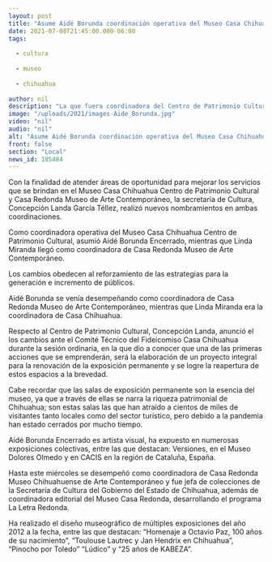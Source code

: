 ```yaml
---
layout: post
title: "Asume Aidé Borunda coordinación operativa del Museo Casa Chihuahua."
date: 2021-07-08T21:45:00.000-06:00
tags:
  
  - cultura
  
  - museo
  
  - chihuahua
  
author: nil
description: "La que fuera coordinadora del Centro de Patrimonio Cultural, Linda Miranda, fue nombrada coordinadora de Casa Redonda Museo de Arte Contemporáneo."
image: "/uploads/2021/images-Aide_Borunda.jpg"
video: "nil"
audio: "nil"
alt: "Asume Aidé Borunda coordinación operativa del Museo Casa Chihuahua."
front: false
section: "Local"
news_id: 185484
---
```


Con la finalidad de atender áreas de oportunidad para mejorar los servicios que se brindan en el Museo Casa Chihuahua Centro de Patrimonio Cultural y Casa Redonda Museo de Arte Contemporáneo, la secretaria de Cultura, Concepción Landa García Téllez, realizó nuevos nombramientos en ambas coordinaciones.

Como coordinadora operativa del Museo Casa Chihuahua Centro de Patrimonio Cultural, asumió Aidé Borunda Encerrado, mientras que Linda Miranda llegó como coordinadora de Casa Redonda Museo de Arte Contemporáneo.

Los cambios obedecen al reforzamiento de las estrategias para la generación e incremento de públicos.

Aidé Borunda se venía desempeñando como coordinadora de Casa Redonda Museo de Arte Contemporáneo, mientras que Linda Miranda era la coordinadora de Casa Chihuahua.

Respecto al Centro de Patrimonio Cultural, Concepción Landa, anunció el los cambios ante el Comité Técnico del Fideicomiso Casa Chihuahua durante la sesión ordinaria, en la que dio a conocer que una de las primeras acciones que se emprenderán, será la elaboración de un proyecto integral para la renovación de la exposición permanente y se logre la reapertura de estos espacios a la brevedad.

Cabe recordar que las salas de exposición permanente son la esencia del museo, ya que a través de ellas se narra la riqueza patrimonial de Chihuahua; son estas salas las que han atraído a cientos de miles de visitantes tanto locales como del sector turístico, pero debido a la pandemia han estado cerrados por mucho tiempo.

Aidé Borunda Encerrado es artista visual, ha expuesto en numerosas exposiciones colectivas, entre las que destacan: Versiones, en el Museo Dolores Olmedo y en CACIS en la región de Cataluña, España.

Hasta este miércoles se desempeñó como coordinadora de Casa Redonda Museo Chihuahuense de Arte Contemporáneo y fue jefa de colecciones de la Secretaría de Cultura del Gobierno del Estado de Chihuahua, además de coordinadora editorial del Museo Casa Redonda, desarrollando el programa La Letra Redonda.

Ha realizado el diseño museográfico de múltiples exposiciones del año 2012 a la fecha, entre las que destacan: “Homenaje a Octavio Paz, 100 años de su nacimiento”, “Toulouse Lautrec y Jan Hendrix en Chihuahua”, “Pinocho por Toledo” “Lúdico” y “25 años de KABEZA”.